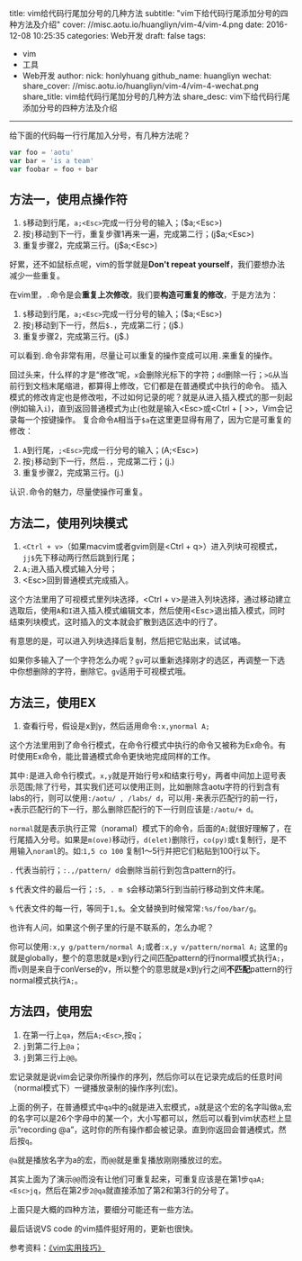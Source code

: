 title: vim给代码行尾加分号的几种方法
subtitle: "vim下给代码行尾添加分号的四种方法及介绍"
cover: //misc.aotu.io/huangliyn/vim-4/vim-4.png
date: 2016-12-08 10:25:35
categories: Web开发
draft: false
tags:
  - vim
  - 工具
  - Web开发
author:
    nick: honlyhuang
    github_name: huangliyn
wechat:
    share_cover: //misc.aotu.io/huangliyn/vim-4/vim-4-wechat.png
    share_title: vim给代码行尾加分号的几种方法
    share_desc: vim下给代码行尾添加分号的四种方法及介绍

---


给下面的代码每一行行尾加入分号，有几种方法呢？
``` javascript
var foo = 'aotu'
var bar = 'is a team'
var foobar = foo + bar
```

<!-- more -->

## 方法一，使用点操作符

1. `$`移动到行尾，`a;<Esc>`完成一行分号的输入；($a;&lt;Esc&gt;)
2. 按`j`移动到下一行，重复步骤1再来一遍，完成第二行；(j$a;&lt;Esc&gt;)
3. 重复步骤2，完成第三行。(j$a;&lt;Esc&gt;)

好累，还不如鼠标点呢，vim的哲学就是**Don't repeat yourself**，我们要想办法减少一些重复。

在vim里，`.`命令是会**重复上次修改**，我们要**构造可重复的修改**，于是方法为：
1. `$`移动到行尾，`a;<Esc>`完成一行分号的输入；($a;&lt;Esc&gt;)
2. 按`j`移动到下一行，然后`$.`，完成第二行；(j$.)
3. 重复步骤2，完成第三行。(j$.)

可以看到`.`命令非常有用，尽量让可以重复的操作变成可以用`.`来重复的操作。

回过头来，什么样的才是“修改”呢，`x`会删除光标下的字符；`dd`删除一行；`>G`从当前行到文档末尾缩进，都算得上修改，它们都是在普通模式中执行的命令。 插入模式的修改肯定也是修改啦，不过如何记录的呢？就是从进入插入模式的那一刻起(例如输入`i`)，直到返回普通模式为止(也就是输入&lt;Esc&gt;或&lt;Ctrl + [ >&gt;，Vim会记录每一个按键操作。
复合命令`A`相当于`$a`在这里更显得有用了，因为它是可重复的修改：

1. `A`到行尾，`;<Esc>`完成一行分号的输入；(A;&lt;Esc&gt;)
2. 按`j`移动到下一行，然后`.`，完成第二行；(j.)
3. 重复步骤2，完成第三行。(j.)

认识`.`命令的魅力，尽量使操作可重复。

## 方法二，使用列块模式

1. `<Ctrl + v>`（如果macvim或者gvim则是&lt;Ctrl + q&gt;）进入列块可视模式，`jj$`先下移动两行然后跳到行尾；
2. `A;`进入插入模式输入分号；
3. &lt;Esc&gt;回到普通模式完成插入。

这个方法里用了可视模式里列块选择，&lt;Ctrl + v&gt;是进入列块选择，通过移动建立选取后，使用`A`和`I`进入插入模式编辑文本，然后使用&lt;Esc&gt;退出插入模式，同时结束列块模式，这时插入的文本就会扩散到选区选中的行了。

有意思的是，可以进入列块选择后复制，然后把它贴出来，试试咯。

如果你多输入了一个字符怎么办呢？`gv`可以重新选择刚才的选区，再调整一下选中你想删除的字符，删除它。`gv`适用于可视模式哦。

## 方法三，使用EX

1. 查看行号，假设是x到y，然后适用命令`:x,ynormal A;`

这个方法里用到了命令行模式，在命令行模式中执行的命令又被称为Ex命令。有时使用Ex命令，能比普通模式命令更快地完成同样的工作。

其中`:`是进入命令行模式，`x,y`就是开始行号x和结束行号y，两者中间加上逗号表示范围;除了行号，其实我们还可以使用正则，比如删除含aotu字符的行到含有labs的行，则可以使用`:/aotu/ , /labs/ d`，可以用`-`来表示匹配行的前一行，`+`表示匹配行的下一行，那么删除匹配行的下一行则应该是`:/aotu/+ d`。


`normal`就是表示执行正常（noramal）模式下的命令，后面的`A;`就很好理解了，在行尾插入分号。如果是`m(ove)`移动行，`d(elet)`删除行，`co(py)`或`t`复制行，是不用输入`noraml`的。如:`1,5 co 100` 复制1～5行并把它们粘贴到100行以下。

`.` 代表当前行；`:.,/pattern/ d`会删除当前行到包含pattern的行。

`$` 代表文件的最后一行；`:5, . m $`会移动第5行到当前行移动到文件末尾。

`%` 代表文件的每一行，等同于`1,$`。全文替换到时候常常`:%s/foo/bar/g`。

也许有人问，如果这个例子里的行是不联系的，怎么办呢？

你可以使用`:x,y g/pattern/normal A;`或者`:x,y v/pattern/normal A;`
这里的`g`就是globally，整个的意思就是x到y行之间匹配pattern的行normal模式执行`A;`，而`v`则是来自于conVerse的v，所以整个的意思就是x到y行之间**不匹配**pattern的行normal模式执行`A;`。

## 方法四，使用宏

1. 在第一行上`qa`，然后`A;<Esc>`,按`q`；
2. `j`到第二行上`@a`；
3. `j`到第三行上`@@`。

宏记录就是说vim会记录你所操作的序列，然后你可以在记录完成后的任意时间（normal模式下）一键播放录制的操作序列(宏)。

上面的例子，在普通模式中`qa`中的`q`就是进入宏模式，`a`就是这个宏的名字叫做a,宏的名字可以是26个字母中的某一个，大小写都可以，然后可以看到vim状态栏上显示“recording @a”，这时你的所有操作都会被记录。直到你返回会普通模式，然后按`q`。

`@a`就是播放名字为a的宏，而`@@`就是重复播放刚刚播放过的宏。

其实上面为了演示`@@`而没有让他们可重复起来，可重复应该是在第1步`qaA;<Esc>jq`，然后在第2步`2@qa`就直接添加了第2和第3行的分号了。

上面只是大概的四种方法，要细分可能还有一些方法。

最后话说VS code 的vim插件挺好用的，更新也很快。

参考资料：[《vim实用技巧》](https://item.jd.com/11445638.html)
